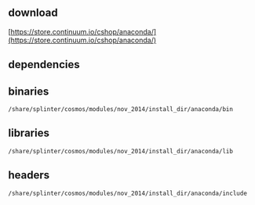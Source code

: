 ## download

[https://store.continuum.io/cshop/anaconda/](https://store.continuum.io/cshop/anaconda/)

## dependencies

## binaries

	/share/splinter/cosmos/modules/nov_2014/install_dir/anaconda/bin

## libraries

	/share/splinter/cosmos/modules/nov_2014/install_dir/anaconda/lib

## headers

	/share/splinter/cosmos/modules/nov_2014/install_dir/anaconda/include

